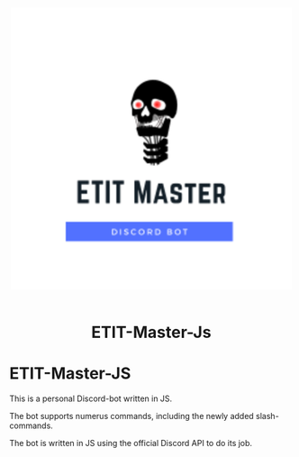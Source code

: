 <p align="center">
  <br/>
  <img src="./images/logo.png" width="500px">
  <br/>
  <br/>
  <h1 align="center">
    <p  align="center">
      ETIT-Master-Js
    </p>
  </h1>
</p>


# ETIT-Master-JS
This is a personal Discord-bot written in JS.

The bot supports numerus commands, including the newly added slash-commands.

The bot is written in JS using the official Discord API to do its job.

